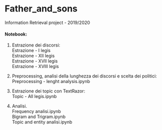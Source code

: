 # Father_and_sons
Information Retrieval project - 2019/2020

#### Notebook:
1. Estrazione dei discorsi: <br>
    Estrazione - I legis <br>
    Estrazione - XII legis <br>
    Estrazione - XVII legis <br>
    Estrazione - XVIII legis <br>
    
2. Preprocessing, analisi della lunghezza dei discorsi e scelta dei politici:<br>
    Preprocessing - lenght analysis.ipynb<br>
    
3. Estrazione dei topic con TextRazor: <br>
    Topic - All legis.ipynb <br>
    
4. Analisi. <br>
    Frequency analisi.ipynb <br>
    Bigram and Trigram.ipynb <br>
    Topic and entity analisi.ipynb <br>
